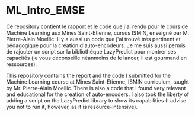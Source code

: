 # ML_Intro_EMSE

Ce repository contient le rapport et le code que j'ai rendu pour le cours de Machine Learning aux Mines Saint-Etienne, cursus ISMIN, enseigné par M. Pierre-Alain Moellic.
Il y a aussi un code que j'ai trouvé très pertinent et pédagogique pour la création d'auto-encodeurs.
Je me suis aussi permis de rajouter un script sur la bibliothèque LazyPredict pour montrer ses capacités (je vous déconseille néanmoins de le lancer, il est gourmand en ressources).

This repository contains the report and the code I submitted for the Machine Learning course at Mines Saint-Etienne, ISMIN curriculum, taught by Mr. Pierre-Alain Moellic.
There is also a code that I found very relevant and educational for the creation of auto-encoders.
I also took the liberty of adding a script on the LazyPredict library to show its capabilities (I advise you not to run it, however, as it is resource-intensive).
